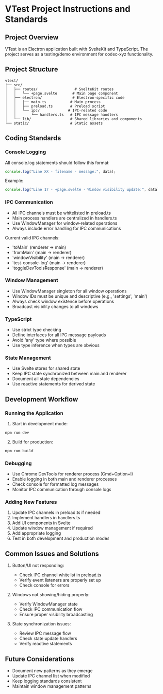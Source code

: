 # VTest Project Instructions and Standards

## Project Overview
VTest is an Electron application built with SvelteKit and TypeScript. The project serves as a testing/demo environment for codec-xyz functionality.

## Project Structure
```
vtest/
├── src/
│   ├── routes/                 # SvelteKit routes
│   │   └── +page.svelte       # Main page component
│   ├── electron/              # Electron-specific code
│   │   ├── main.ts           # Main process
│   │   ├── preload.ts        # Preload script
│   │   └── ipc/             # IPC-related code
│   │       └── handlers.ts   # IPC message handlers
│   └── lib/                  # Shared libraries and components
└── static/                   # Static assets
```

## Coding Standards

### Console Logging
All console.log statements should follow this format:
```typescript
console.log("Line XX - filename - message:", data);
```
Example:
```typescript
console.log("Line 17 - +page.svelte - Window visibility update:", data);
```

### IPC Communication
- All IPC channels must be whitelisted in preload.ts
- Main process handlers are centralized in handlers.ts
- Use WindowManager for window-related operations
- Always include error handling for IPC communications

Current valid IPC channels:
- 'toMain' (renderer → main)
- 'fromMain' (main → renderer)
- 'windowVisibility' (main → renderer)
- 'test-console-log' (main → renderer)
- 'toggleDevToolsResponse' (main → renderer)

### Window Management
- Use WindowManager singleton for all window operations
- Window IDs must be unique and descriptive (e.g., 'settings', 'main')
- Always check window existence before operations
- Broadcast visibility changes to all windows

### TypeScript
- Use strict type checking
- Define interfaces for all IPC message payloads
- Avoid 'any' type where possible
- Use type inference when types are obvious

### State Management
- Use Svelte stores for shared state
- Keep IPC state synchronized between main and renderer
- Document all state dependencies
- Use reactive statements for derived state

## Development Workflow

### Running the Application
1. Start in development mode:
```bash
npm run dev
```
2. Build for production:
```bash
npm run build
```

### Debugging
- Use Chrome DevTools for renderer process (Cmd+Option+I)
- Enable logging in both main and renderer processes
- Check console for formatted log messages
- Monitor IPC communication through console logs

### Adding New Features
1. Update IPC channels in preload.ts if needed
2. Implement handlers in handlers.ts
3. Add UI components in Svelte
4. Update window management if required
5. Add appropriate logging
6. Test in both development and production modes

## Common Issues and Solutions
1. Button/UI not responding:
   - Check IPC channel whitelist in preload.ts
   - Verify event listeners are properly set up
   - Check console for errors

2. Windows not showing/hiding properly:
   - Verify WindowManager state
   - Check IPC communication flow
   - Ensure proper visibility broadcasting

3. State synchronization issues:
   - Review IPC message flow
   - Check state update handlers
   - Verify reactive statements

## Future Considerations
- Document new patterns as they emerge
- Update IPC channel list when modified
- Keep logging standards consistent
- Maintain window management patterns
